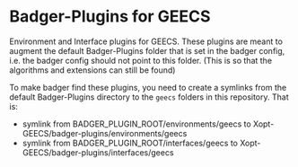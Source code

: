 # Badger-Plugins for GEECS

Environment and Interface plugins for GEECS. These plugins are meant to augment 
the default Badger-Plugins folder that is set in the badger config, i.e. the
badger config should not point to this folder. (This is so that the algorithms
and extensions can still be found)

To make badger find these plugins, you need to create a symlinks from the 
default Badger-Plugins directory to the `geecs` folders in this repository. 
That is:
* symlink from BADGER_PLUGIN_ROOT/environments/geecs to Xopt-GEECS/badger-plugins/environments/geecs
* symlink from BADGER_PLUGIN_ROOT/interfaces/geecs to Xopt-GEECS/badger-plugins/interfaces/geecs

